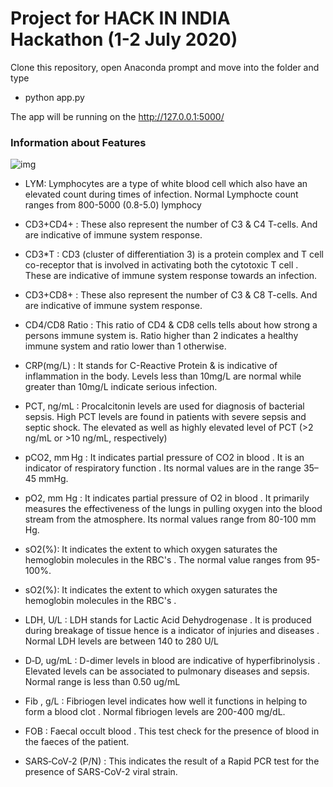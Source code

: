 # Project for HACK IN INDIA Hackathon (1-2 July 2020)
Clone this repository, open Anaconda prompt and move into the folder and type
* python app.py

The app will be running on the http://127.0.0.1:5000/

### Information about Features
![img](https://www.rochesterfirst.com/wp-content/uploads/sites/66/2020/04/Coronavirus-COVID-19-COVID19-pandemic.jpg?w=522&h=304&crop=1&resize=1280,720)

- LYM: Lymphocytes are a type of white blood cell which also have an elevated count during times of infection. Normal Lymphocte count ranges from 800-5000 (0.8-5.0) lymphocy

- CD3+CD4+ : These also represent the number of C3 & C4 T-cells. And are indicative of immune system response.

- CD3*T : CD3 (cluster of differentiation 3) is a protein complex and T cell co-receptor that is involved in activating both the cytotoxic T cell . These are indicative of immune system response towards an infection.

- CD3+CD8+ : These also represent the number of C3 & C8 T-cells. And are indicative of immune system response.

- CD4/CD8 Ratio : This ratio of CD4 & CD8 cells tells about how strong a persons immune system is.  Ratio higher than 2 indicates a healthy immune system and ratio lower than 1 otherwise.

- CRP(mg/L) : It stands for C-Reactive Protein & is indicative of inflammation in the body. Levels less than 10mg/L are normal while greater than 10mg/L indicate serious infection.

- PCT, ng/mL : Procalcitonin levels are used for diagnosis of bacterial sepsis. High PCT levels are found in patients with severe sepsis and septic shock. The elevated as well as highly elevated level of PCT (>2 ng/mL or >10 ng/mL, respectively)

- pCO2, mm Hg : It indicates partial pressure of CO2 in blood . It is an indicator of respiratory function . Its normal values are in the range 35–45 mmHg.

- pO2, mm Hg : It indicates partial pressure of O2 in blood . It primarily measures the effectiveness of the lungs in pulling oxygen into the blood stream from the atmosphere. Its normal values range from 80-100 mm Hg.
- sO2(%): It indicates the extent to which oxygen saturates the hemoglobin molecules in the RBC's . The normal value ranges from 95-100%.
- sO2(%): It indicates the extent to which oxygen saturates the hemoglobin molecules in the RBC's .
- LDH, U/L : LDH stands for Lactic Acid Dehydrogenase . It is produced during breakage of tissue hence is a indicator of injuries and diseases . Normal LDH levels are between 140 to 280 U/L
- D‐D, ug/mL : D-dimer levels in blood are indicative of hyperfibrinolysis . Elevated levels can be associated to pulmonary diseases and sepsis. Normal range is less than 0.50 ug/mL
- Fib , g/L : Fibriogen level indicates how well it  functions in helping to form a blood clot . Normal fibriogen levels are 200-400 mg/dL.
- FOB : Faecal occult blood . This test check for the presence of blood in the faeces of the patient.
- SARS‐CoV‐2 (P/N) : This indicates the result of a Rapid PCR test for the presence of SARS-CoV-2 viral strain.
